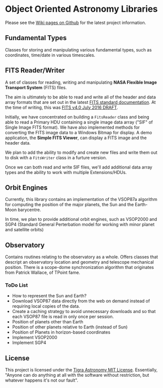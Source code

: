 # Object Oriented Astronomy Libraries #

Please see the [Wiki pages on Github][wiki] for the latest project information.

## Fundamental Types ##

Classes for storing and manipulating various fundamental types, such as coordinates, time/date in various timescales.

## FITS Reader/Writer ##

A set of classes for reading, writing and manipulating **NASA Flexible Image Transport System** (FITS) files.

The aim is ultimately to be able to read and write all of the header and data array formats
that are set out in the latest
[FITS standard documentation](http://fits.gsfc.nasa.gov/fits_documentation.html "NASA FITS Documentation"). 
At the time of writing, this was
[FITS v4.0 July 2016 DRAFT](http://fits.gsfc.nasa.gov/fits_documentation.html "PDF Document").

Initially, we have concentrated on building a `FitsReader` class and  being able to read a
Primary HDU containing a single image data array ("SIF" of Single Image FITS format). We have also implemented methods for converting the FITS image data to a Windows Bitmap for display. A demo application, the **Simple FITS Viewer**, can display
a FITS image and the header data.

We plan to add the ability to modify and create new files and write them out to disk
with a `FitsWriter` class in a furture version.

Once we can both read and write SIF files, we'll add additional data array types and
the ability to work with multiple Extensions/HDUs.

## Orbit Engines ##

Currently, this library contains an implementation of the VSOP87a algorithm for computing the position of the major planets, the Sun and the Earth-Moon barycentre.

In time, we plan to provide additional orbit engines, such as VSOP2000 and SGP4 (Standard General Perterbation model for working with minor planet and satellite orbits)

## Observatory ##

Contains routines relating to the observatory as a whole.
Offers classes that descript an observatory location and geometry and telescope mechanical position.
There is a scope-dome synchronization algorithm that originates from Patrick Wallace, of TPoint fame.

### ToDo List ###

- How to represent the Sun and Earth?
- Download VSOP87 data directly from the web on demand instead of requiring local copies of the data.
- Create a caching strategy to avoid unnecessary downloads and so that each VSOP87 file is read in only once per session.
- Position of planets other than Earth
- Position of other planets relative to Earth (instead of Sun)
- Position of Planets in horizon-based coordinates
- Implement VSOP2000
- Implement SGP4

## License ##

This project is licensed under the [Tigra Astronomy MIT License][license].
Essentially, "Anyone can do anything at all with the software without restriction, 
but whatever happens it's not our fault".

[wiki]: https://github.com/Tigra-Astronomy/TA.ObjectOrientedAstronomy/wiki "Project Wiki"
[license]: https://tigra.mit-license.org/ "Tigra open source license"
